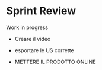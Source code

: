 # Sprint Review

Work in progress

- Creare il video

- esportare le US corrette 

- METTERE IL PRODOTTO ONLINE
